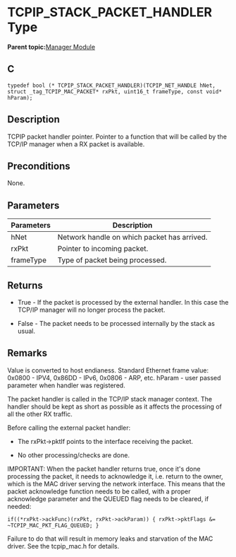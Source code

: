# TCPIP\_STACK\_PACKET\_HANDLER Type

**Parent topic:**[Manager Module](GUID-B37C4F4C-DC2D-48D9-9909-AACBA987B57A.md)

## C

```
typedef bool (* TCPIP_STACK_PACKET_HANDLER)(TCPIP_NET_HANDLE hNet, struct _tag_TCPIP_MAC_PACKET* rxPkt, uint16_t frameType, const void* hParam);
```

## Description

TCPIP packet handler pointer. Pointer to a function that will be called by the TCP/IP manager when a RX packet is available.

## Preconditions

None.

## Parameters

|Parameters|Description|
|----------|-----------|
|hNet|Network handle on which packet has arrived.|
|rxPkt|Pointer to incoming packet.|
|frameType|Type of packet being processed.|

## Returns

-   True - If the packet is processed by the external handler. In this case the TCP/IP manager will no longer process the packet.

-   False - The packet needs to be processed internally by the stack as usual.


## Remarks

Value is converted to host endianess. Standard Ethernet frame value: 0x0800 - IPV4, 0x86DD - IPv6, 0x0806 - ARP, etc. hParam - user passed parameter when handler was registered.

The packet handler is called in the TCP/IP stack manager context. The handler should be kept as short as possible as it affects the processing of all the other RX traffic.

Before calling the external packet handler:

-   The rxPkt-\>pktIf points to the interface receiving the packet.

-   No other processing/checks are done.


IMPORTANT: When the packet handler returns true, once it's done processing the packet, it needs to acknowledge it, i.e. return to the owner, which is the MAC driver serving the network interface. This means that the packet acknowledge function needs to be called, with a proper acknowledge parameter and the QUEUED flag needs to be cleared, if needed:

```
if((*rxPkt->ackFunc)(rxPkt, rxPkt->ackParam)) { rxPkt->pktFlags &= ~TCPIP_MAC_PKT_FLAG_QUEUED; }
```

Failure to do that will result in memory leaks and starvation of the MAC driver. See the tcpip\_mac.h for details.

